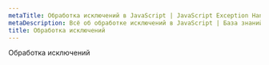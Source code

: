 ```yaml
---
metaTitle: Обработка исключений в JavaScript | JavaScript Exception Handling
metaDescription: Всё об обработке исключений в JavaScript | База знаний PurpleSchool
title: Обработка исключений
---
```


Обработка исключений
